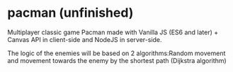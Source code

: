 # pacman (unfinished)

Multiplayer classic game Pacman made with Vanilla JS (ES6 and later) + Canvas API in client-side and NodeJS in server-side.


The logic of the enemies will be based on 2 algorithms:Random movement and movement towards the enemy by the shortest path (Dijkstra algorithm)

